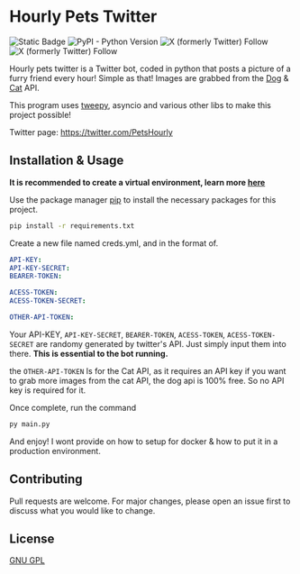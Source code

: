 # Hourly Pets Twitter

![Static Badge](https://img.shields.io/badge/Tweepy-.py-1DA1F2)
![PyPI - Python Version](https://img.shields.io/pypi/pyversions/tweepy)
![X (formerly Twitter) Follow](https://img.shields.io/twitter/follow/HourlyPets)
![X (formerly Twitter) Follow](https://img.shields.io/twitter/follow/axisdadev)


Hourly pets twitter is a Twitter bot, coded in python that posts a picture of a furry friend every hour! Simple as that! Images are grabbed from the [Dog](https://dog.ceo) & [Cat](https://thecatapi.com) API.

This program uses [tweepy](https://github.com/tweepy/tweepy), asyncio and various other libs to make this project possible!

Twitter page: https://twitter.com/PetsHourly

## Installation & Usage

**It is recommended to create a virtual environment, learn more [here](https://docs.python.org/3/library/venv.html)**

Use the package manager [pip](https://pip.pypa.io/en/stable/) to install the necessary packages for this project.

```bash
pip install -r requirements.txt
```
Create a new file named creds.yml, and in the format of.

```yaml
API-KEY: 
API-KEY-SECRET: 
BEARER-TOKEN: 

ACESS-TOKEN: 
ACESS-TOKEN-SECRET: 

OTHER-API-TOKEN: 
```


Your API-KEY, ``API-KEY-SECRET``, ``BEARER-TOKEN``, ``ACESS-TOKEN``, ``ACESS-TOKEN-SECRET`` are randomy generated by twitter's API. Just simply input them into there. **This is essential to the bot running.**

the ``OTHER-API-TOKEN`` Is for the Cat API, as it requires an API key if you want to grab more images from the cat API, the dog api is 100% free. So no API key is required for it.

Once complete, run the command

```bash
py main.py
```
And enjoy! I wont provide on how to setup for docker & how to put it in a production environment.

## Contributing

Pull requests are welcome. For major changes, please open an issue first
to discuss what you would like to change.


## License

[GNU GPL](https://choosealicense.com/licenses/gpl-3.0/)
